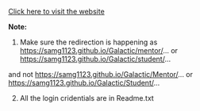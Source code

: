 [Click here to visit the website](./index.html)





**Note:**
1. Make sure the redirection is happening as https://samg1123.github.io/Galactic/mentor/... or https://samg1123.github.io/Galactic/student/...

and not https://samg1123.github.io/Galactic/Mentor/... or https://samg1123.github.io/Galactic/Student/...

2. All the login cridentials are in Readme.txt
